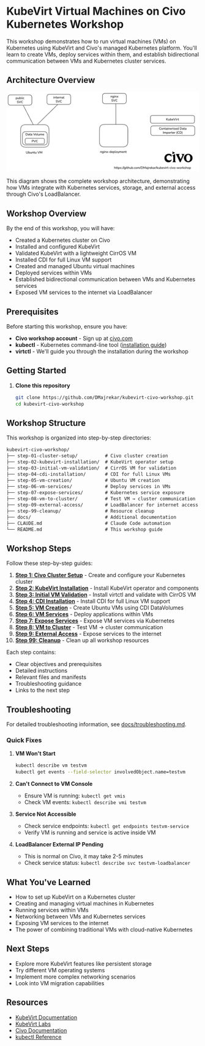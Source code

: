 # KubeVirt Virtual Machines on Civo Kubernetes Workshop

This workshop demonstrates how to run virtual machines (VMs) on Kubernetes using KubeVirt and Civo's managed Kubernetes platform. You'll learn to create VMs, deploy services within them, and establish bidirectional communication between VMs and Kubernetes cluster services.

## Architecture Overview

![Workshop Architecture](workshop-architecture-diagram.png)

This diagram shows the complete workshop architecture, demonstrating how VMs integrate with Kubernetes services, storage, and external access through Civo's LoadBalancer.

## Workshop Overview

By the end of this workshop, you will have:

- Created a Kubernetes cluster on Civo
- Installed and configured KubeVirt
- Validated KubeVirt with a lightweight CirrOS VM
- Installed CDI for full Linux VM support
- Created and managed Ubuntu virtual machines
- Deployed services within VMs
- Established bidirectional communication between VMs and Kubernetes services
- Exposed VM services to the internet via LoadBalancer

## Prerequisites

Before starting this workshop, ensure you have:

- **Civo workshop account** - Sign up at [civo.com](https://www.civo.com)
- **kubectl** - Kubernetes command-line tool ([installation guide](https://kubernetes.io/docs/tasks/tools/))
- **virtctl** - We'll guide you through the installation during the workshop

## Getting Started

1. **Clone this repository**
   ```bash
   git clone https://github.com/DMajrekar/kubevirt-civo-workshop.git
   cd kubevirt-civo-workshop
   ```

## Workshop Structure

This workshop is organized into step-by-step directories:

```
kubevirt-civo-workshop/
├── step-01-cluster-setup/          # Civo cluster creation
├── step-02-kubevirt-installation/  # KubeVirt operator setup
├── step-03-initial-vm-validation/  # CirrOS VM for validation
├── step-04-cdi-installation/       # CDI for full Linux VMs
├── step-05-vm-creation/            # Ubuntu VM creation
├── step-06-vm-services/            # Deploy services in VMs
├── step-07-expose-services/        # Kubernetes service exposure
├── step-08-vm-to-cluster/          # Test VM → cluster communication
├── step-09-external-access/        # LoadBalancer for internet access
├── step-99-cleanup/                # Resource cleanup
├── docs/                           # Additional documentation
├── CLAUDE.md                       # Claude Code automation
└── README.md                       # This workshop guide
```

## Workshop Steps

Follow these step-by-step guides:

1. **[Step 1: Civo Cluster Setup](step-01-cluster-setup/)** - Create and configure your Kubernetes cluster
2. **[Step 2: KubeVirt Installation](step-02-kubevirt-installation/)** - Install KubeVirt operator and components
3. **[Step 3: Initial VM Validation](step-03-initial-vm-validation/)** - Install virtctl and validate with CirrOS VM
4. **[Step 4: CDI Installation](step-04-cdi-installation/)** - Install CDI for full Linux VM support
5. **[Step 5: VM Creation](step-05-vm-creation/)** - Create Ubuntu VMs using CDI DataVolumes
6. **[Step 6: VM Services](step-06-vm-services/)** - Deploy applications within VMs
7. **[Step 7: Expose Services](step-07-expose-services/)** - Expose VM services via Kubernetes
8. **[Step 8: VM to Cluster](step-08-vm-to-cluster/)** - Test VM → cluster communication
9. **[Step 9: External Access](step-09-external-access/)** - Expose services to the internet
10. **[Step 99: Cleanup](step-99-cleanup/)** - Clean up all workshop resources

Each step contains:
- Clear objectives and prerequisites
- Detailed instructions
- Relevant files and manifests
- Troubleshooting guidance
- Links to the next step

## Troubleshooting

For detailed troubleshooting information, see [docs/troubleshooting.md](docs/troubleshooting.md).

### Quick Fixes

1. **VM Won't Start**
   ```bash
   kubectl describe vm testvm
   kubectl get events --field-selector involvedObject.name=testvm
   ```

2. **Can't Connect to VM Console**
   - Ensure VM is running: `kubectl get vmis`
   - Check VM events: `kubectl describe vmi testvm`

3. **Service Not Accessible**
   - Check service endpoints: `kubectl get endpoints testvm-service`
   - Verify VM is running and service is active inside VM

4. **LoadBalancer External IP Pending**
   - This is normal on Civo, it may take 2-5 minutes
   - Check service status: `kubectl describe svc testvm-loadbalancer`

## What You've Learned

- How to set up KubeVirt on a Kubernetes cluster
- Creating and managing virtual machines in Kubernetes
- Running services within VMs
- Networking between VMs and Kubernetes services
- Exposing VM services to the internet
- The power of combining traditional VMs with cloud-native Kubernetes

## Next Steps

- Explore more KubeVirt features like persistent storage
- Try different VM operating systems
- Implement more complex networking scenarios
- Look into VM migration capabilities

## Resources

- [KubeVirt Documentation](https://kubevirt.io/)
- [KubeVirt Labs](https://kubevirt.io/labs/)
- [Civo Documentation](https://www.civo.com/docs)
- [kubectl Reference](https://kubernetes.io/docs/reference/kubectl/)
